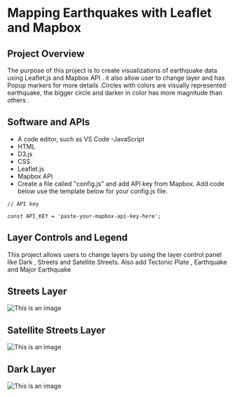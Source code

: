 # Mapping Earthquakes with Leaflet and Mapbox

## Project Overview
The purpose of this project is to create visualizations of earthquake data using Leaflet.js and Mapbox API . it also  allow user to change  layer and has Popup markers for more details .Circles with  colors are visually represented earthquake, the bigger circle and  darker in color has more magnitude than others . 

## Software and APIs
- A code editor, such as VS Code
-JavaScript
- HTML
- D3.js
- CSS
- Leaflet.js
- Mapbox API
- Create a file called "config.js"  and add API key from Mapbox.
  Add code below use the template below for your config.js file.
 
 ```
 // API key

const API_KEY = 'paste-your-mapbox-api-key-here';

```

## Layer Controls and Legend
 This project allows users to change layers by using the layer control panel like Dark  , Streets and Satellite Streets. 
 Also add Tectonic Plate , Earthquake and Major Earthquake
 
 ## Streets  Layer 
 
 ![This is an image](https://github.com/NadaAdem/Mapping_Earthquakes/blob/main/Resources/home.png)
 
 ## Satellite Streets Layer 
 
  ![This is an image](https://github.com/NadaAdem/Mapping_Earthquakes/blob/main/Resources/satellite.png)
  
  ## Dark  Layer 
  
  ![This is an image](https://github.com/NadaAdem/Mapping_Earthquakes/blob/main/Resources/dark.png)


